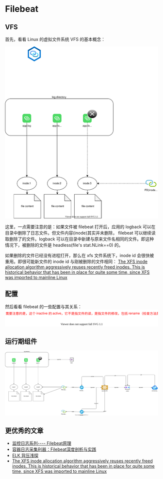 # Filebeat

## VFS

首先，看看 Linux 的虚拟文件系统 VFS 的基本概念：

![](./filebeat-vfs.drawio.svg)

这里，一点需要注意的是：如果文件被 filebeat 打开后，应用的 logback 可以在目录中删除了日志文件。但文件内容(inode)其实并未删除， filebeat 可以继续读取删除了的文件。logback 可以在目录中新建与原来文件名相同的文件。即这种情况下，被删除的文件是 headless(file's stat.NLink==0) 的。

如果删除的文件已经没有进程打开，那么在 xfs 文件系统下，inode id 会很快被重用。即很可能新文件的 inode id 与刚被删除的文件相同：
[The XFS inode allocation algorithm aggressively reuses recently freed inodes. This is historical behavior that has been in place for quite some time, since XFS was imported to mainline Linux](https://patchwork.kernel.org/project/xfs/patch/20220121142454.1994916-1-bfoster@redhat.com/)

## 配置

然后看看 filebeat 的一些配置与其关系：
![](./filebeat-conf.drawio.svg)

## 运行期组件

![](filebeat-goroutines.drawio.svg)


## 更优秀的文章

 - [监控日志系列---- Filebeat原理](https://kingjcy.github.io/post/monitor/log/collect/filebeat/filebeat-principle/)
 - [容器日志采集利器：Filebeat深度剖析与实践](http://ethfoo.xyz/posts/logging/%E5%AE%B9%E5%99%A8%E6%97%A5%E5%BF%97%E9%87%87%E9%9B%86%E5%88%A9%E5%99%A8filebeat%E6%B7%B1%E5%BA%A6%E5%89%96%E6%9E%90%E4%B8%8E%E5%AE%9E%E8%B7%B5/)
 - [ELK 背压浅探](https://emergencyexit.xyz/elk-back-pressure-study.html)
 - [The XFS inode allocation algorithm aggressively reuses recently freed inodes. This is historical behavior that has been in place for quite some time, since XFS was imported to mainline Linux](https://patchwork.kernel.org/project/xfs/patch/20220121142454.1994916-1-bfoster@redhat.com/)